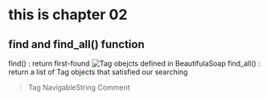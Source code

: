 # this is chapter 02

## find and find_all() function

find() : return first-found ![Tag obejcts](https://www.crummy.com/software/BeautifulSoup/bs4/doc/#bs4.Tag)  defined in BeautifulaSoap
find_all() : return a list of Tag objects that satisfied our searching

> Tag 
> NavigableString 
> Comment 

